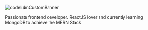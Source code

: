![codeli4mCustomBanner](https://user-images.githubusercontent.com/63487663/205510394-afeb0e10-41e0-4aac-b9ac-54918fe2db3f.png)

Passionate frontend developer. ReactJS lover and currently learning MongoDB to achieve the MERN Stack
